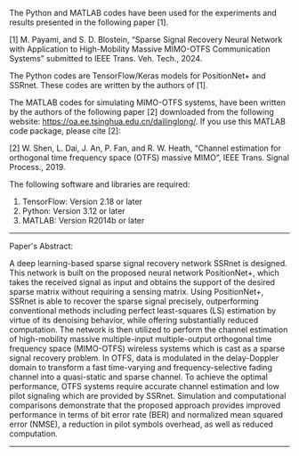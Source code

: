The Python and MATLAB codes have been used for the experiments and results presented in the following paper [1]. 

[1] M. Payami, and S. D. Blostein, “Sparse Signal Recovery Neural Network with Application to High-Mobility Massive MIMO-OTFS Communication Systems” submitted to IEEE Trans. Veh. Tech., 2024.

The Python codes are TensorFlow/Keras models for PositionNet+ and SSRnet. These codes are written by the authors of [1]. 

The MATLAB codes for simulating MIMO-OTFS systems, have been written by the authors of the following paper [2] downloaded from the following website: 
https://oa.ee.tsinghua.edu.cn/dailinglong/. 
If you use this MATLAB code package, please cite [2]:

[2] W. Shen, L. Dai, J. An, P. Fan, and R. W. Heath, “Channel estimation for orthogonal time frequency space (OTFS) massive MIMO”, IEEE Trans. Signal Process., 2019.

The following software and libraries are required:
1) TensorFlow: Version 2.18 or later
2) Python: Version 3.12 or later
3) MATLAB: Version R2014b or later

***************************************************************************************************

Paper's Abstract: 

A deep learning-based sparse signal recovery network SSRnet is designed. This network is built on the proposed neural network PositionNet+, which takes the received signal as input and obtains the support of the desired sparse matrix without requiring a sensing matrix. Using PositionNet+, SSRnet is able to recover the sparse signal precisely, outperforming conventional methods including perfect least-squares (LS) estimation by virtue of its denoising behavior, while offering substantially reduced computation. The network is then utilized to perform the channel estimation of high-mobility massive multiple-input multiple-output orthogonal time frequency space (MIMO-OTFS) wireless systems which is cast as a sparse signal recovery problem. In OTFS, data is modulated in the delay-Doppler domain to transform a fast time-varying and frequency-selective fading channel into a quasi-static and sparse channel. To achieve the optimal performance, OTFS systems require accurate channel estimation and low pilot signaling which are provided by SSRnet. Simulation and computational comparisons demonstrate that the proposed approach provides improved performance in terms of bit error rate (BER) and normalized mean squared error (NMSE), a reduction in pilot symbols overhead, as well as reduced computation. 

***************************************************************************************************
